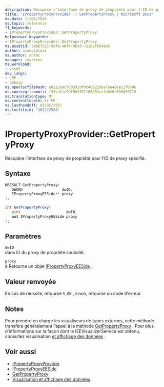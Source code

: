 ```yaml
---
description: Récupère l’interface de proxy de propriété pour l’ID de proxy spécifié.
title: 'IPropertyProxyProvider :: GetPropertyProxy | Microsoft Docs'
ms.date: 11/04/2016
ms.topic: reference
f1_keywords:
- IPropertyProxyProvider::GetPropertyProxy
helpviewer_keywords:
- IPropertyProxyProvider::GetPropertyProxy
ms.assetid: 3ebb7515-5bfe-48f4-9b8d-721b8f664eb6
author: acangialosi
ms.author: anthc
manager: jmartens
ms.workload:
- vssdk
dev_langs:
- CPP
- CSharp
ms.openlocfilehash: a9212e9c7d0392bf9c4d6229ba76e40ea21f0686
ms.sourcegitcommit: f33ca1fc99f5d9372166431cefd0e0e639d20719
ms.translationtype: MT
ms.contentlocale: fr-FR
ms.lasthandoff: 03/05/2021
ms.locfileid: "102222586"
---
```

# <a name="ipropertyproxyprovidergetpropertyproxy"></a>IPropertyProxyProvider::GetPropertyProxy
Récupère l’interface de proxy de propriété pour l’ID de proxy spécifié.

## <a name="syntax"></a>Syntaxe

```cpp
HRESULT GetPropertyProxy(
   DWORD                  dwID,
   IPropertyProxyEESide** proxy
);
```

```csharp
int GetPropertyProxy(
   uint                     dwID,
   out IPropertyProxyEESide proxy
);
```

## <a name="parameters"></a>Paramètres
`dwID`\
dans ID du proxy de propriété souhaité.

`proxy`\
à Retourne un objet [IPropertyProxyEESide](../../../extensibility/debugger/reference/ipropertyproxyeeside.md) .

## <a name="return-value"></a>Valeur renvoyée
 En cas de réussite, retourne `S_OK` , sinon, retourne un code d'erreur.

## <a name="remarks"></a>Notes
 Pour prendre en charge les visualiseurs de types externes, cette méthode transfère généralement l’appel à la méthode [GetPropertyProxy](../../../extensibility/debugger/reference/ieevisualizerservice-getpropertyproxy.md) . Pour plus d’informations sur la façon dont le IEEVisualizerService est obtenu, consultez visualisation [et affichage des données](../../../extensibility/debugger/visualizing-and-viewing-data.md) .

## <a name="see-also"></a>Voir aussi
- [IPropertyProxyProvider](../../../extensibility/debugger/reference/ipropertyproxyprovider.md)
- [IPropertyProxyEESide](../../../extensibility/debugger/reference/ipropertyproxyeeside.md)
- [GetPropertyProxy](../../../extensibility/debugger/reference/ieevisualizerservice-getpropertyproxy.md)
- [Visualisation et affichage des données](../../../extensibility/debugger/visualizing-and-viewing-data.md)
